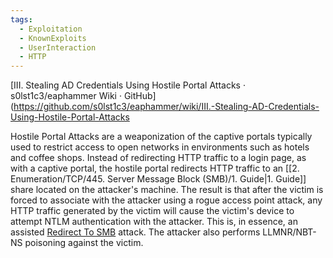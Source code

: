 ```yaml
---
tags:
  - Exploitation
  - KnownExploits
  - UserInteraction
  - HTTP
---
```


[III. Stealing AD Credentials Using Hostile Portal Attacks · s0lst1c3/eaphammer Wiki · GitHub](https://github.com/s0lst1c3/eaphammer/wiki/III.-Stealing-AD-Credentials-Using-Hostile-Portal-Attacks

Hostile Portal Attacks are a weaponization of the captive portals typically used to restrict access to open networks in environments such as hotels and coffee shops. Instead of redirecting HTTP traffic to a login page, as with a captive portal, the hostile portal redirects HTTP traffic to an [[2. Enumeration/TCP/445. Server Message Block (SMB)/1. Guide|1. Guide]] share located on the attacker's machine. The result is that after the victim is forced to associate with the attacker using a rogue access point attack, any HTTP traffic generated by the victim will cause the victim's device to attempt NTLM authentication with the attacker. This is, in essence, an assisted [Redirect To SMB](https://github.com/s0lst1c3/eaphammer/wiki/redirect-to-smb.html) attack. The attacker also performs LLMNR/NBT-NS poisoning against the victim.